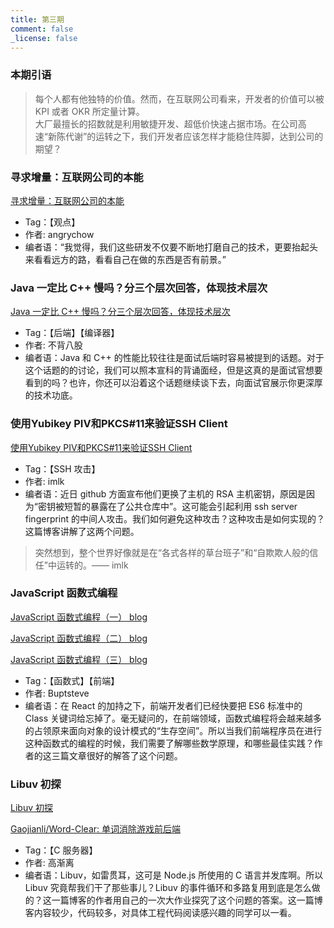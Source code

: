 ```yaml
---
title: 第三期
comment: false
_license: false
---
```


### 本期引语

> 每个人都有他独特的价值。然而，在互联网公司看来，开发者的价值可以被 KPI 或者 OKR 所定量计算。
> <br>
> 大厂最擅长的招数就是利用敏捷开发、超低价快速占据市场。在公司高速“新陈代谢”的运转之下，我们开发者应该怎样才能稳住阵脚，达到公司的期望？

### 寻求增量：互联网公司的本能

[寻求增量：互联网公司的本能](https://angrychow.github.io/angrychow-blog/2023/04/08/%E5%AF%BB%E6%B1%82%E5%A2%9E%E9%87%8F%EF%BC%9A%E4%BA%92%E8%81%94%E7%BD%91%E5%85%AC%E5%8F%B8%E7%9A%84%E6%9C%AC%E8%83%BD/)

- Tag：【观点】
- 作者: angrychow
- 编者语：“我觉得，我们这些研发不仅要不断地打磨自己的技术，更要抬起头来看看远方的路，看看自己在做的东西是否有前景。”

### Java 一定比 C++ 慢吗？分三个层次回答，体现技术层次

[Java 一定比 C++ 慢吗？分三个层次回答，体现技术层次](https://mp.weixin.qq.com/s/CFQIk2fq_KErHge5cUALQQ)

- Tag：【后端】【编译器】
- 作者: 不背八股
- 编者语：Java 和 C++ 的性能比较往往是面试后端时容易被提到的话题。对于这个话题的的讨论，我们可以照本宣科的背诵面经，但是这真的是面试官想要看到的吗？也许，你还可以沿着这个话题继续谈下去，向面试官展示你更深厚的技术功底。

### 使用Yubikey PIV和PKCS#11来验证SSH Client

[使用Yubikey PIV和PKCS#11来验证SSH Client](https://blog.imlk.top/posts/yubikey-ssh-piv-cert/)

- Tag：【SSH 攻击】
- 作者: imlk
- 编者语：近日 github 方面宣布他们更换了主机的 RSA 主机密钥，原因是因为“密钥被短暂的暴露在了公共仓库中”。这可能会引起利用 ssh server fingerprint 的中间人攻击。我们如何避免这种攻击？这种攻击是如何实现的？这篇博客讲解了这两个问题。
> 突然想到，整个世界好像就是在“各式各样的草台班子”和“自欺欺人般的信任”中运转的。—— imlk


### JavaScript 函数式编程
[JavaScript 函数式编程（一） blog](https://buptsteve.github.io/blog/posts/009.fp-in-js-1.html)

[JavaScript 函数式编程（二） blog](https://buptsteve.github.io/blog/posts/010.fp-in-js-2.html)

[JavaScript 函数式编程（三） blog](https://buptsteve.github.io/blog/posts/014.fp-in-js-3.html)

- Tag：【函数式】【前端】
- 作者: Buptsteve
- 编者语：在 React 的加持之下，前端开发者们已经快要把 ES6 标准中的 Class 关键词给忘掉了。毫无疑问的，在前端领域，函数式编程将会越来越多的占领原来面向对象的设计模式的“生存空间”。所以当我们前端程序员在进行这种函数式的编程的时候，我们需要了解哪些数学原理，和哪些最佳实践？作者的这三篇文章很好的解答了这个问题。

### Libuv 初探

[Libuv 初探](https://blog.gaojianli.me/2019/05/11/Libuv%E5%88%9D%E6%8E%A2/)

[Gaojianli/Word-Clear: 单词消除游戏前后端](https://github.com/Gaojianli/Word-Clear)

- Tag：【C 服务器】
- 作者: 高渐离
- 编者语：Libuv，如雷贯耳，这可是 Node.js 所使用的 C 语言并发库啊。所以 Libuv 究竟帮我们干了那些事儿？Libuv 的事件循环和多路复用到底是怎么做的？这一篇博客的作者用自己的一次大作业探究了这个问题的答案。这一篇博客内容较少，代码较多，对具体工程代码阅读感兴趣的同学可以一看。